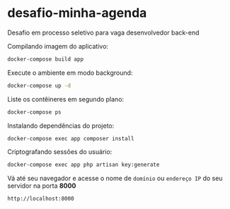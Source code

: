 # desafio-minha-agenda
Desafio em processo seletivo para vaga desenvolvedor back-end

Compilando imagem do aplicativo:

```sh
docker-compose build app
```

Execute o ambiente em modo background:

```sh
docker-compose up -d
```

Liste os contêineres em segundo plano:

```sh
docker-compose ps
```

Instalando dependências do projeto:

```sh
docker-compose exec app composer install
```

Criptografando sessões do usuário:

```sh
docker-compose exec app php artisan key:generate
```

Vá até seu navegador e acesse o nome de `domínio` ou `endereço IP` do seu servidor na porta **8000**

`http://localhost:8000`